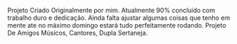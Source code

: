 Projeto Criado Originalmente por mim.  Atualmente 90% concluído com trabalho duro e dedicação. Ainda falta ajustar algumas coisas que tenho em mente ate no máximo domingo estará tudo perfeitamente rodando. Projeto De Amigos Músicos, Cantores, Dupla Sertaneja.  
